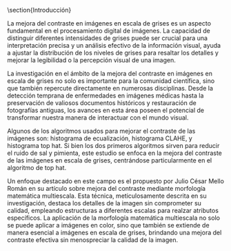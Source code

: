 \section{Introducción}

La mejora del contraste en imágenes en escala de grises es un aspecto fundamental en el procesamiento digital de imágenes. La capacidad de distinguir diferentes intensidades de grises puede ser crucial para una interpretación precisa y un análisis efectivo de la información visual, ayuda a ajustar la distribución de los niveles de grises para resaltar los detalles y mejorar la legibilidad o la percepción visual de una imagen.

La investigación en el ámbito de la mejora del contraste en imágenes en escala de grises no solo es importante para la comunidad científica, sino que también repercute directamente en numerosas disciplinas. Desde la detección temprana de enfermedades en imágenes médicas hasta la preservación de valiosos documentos históricos y restauración de fotografías antiguas, los avances en esta área poseen el potencial de transformar nuestra manera de interactuar con el mundo visual.

Algunos de los algoritmos usados para mejorar el contraste de las imágenes son: histograma de ecualización, histograma CLAHE, y histograma top hat. Si bien los dos primeros algoritmos sirven para reducir el ruido de sal y pimienta, este estudio se enfoca en la mejora del contraste de las imágenes en escala de grises, centrándose particularmente en el algoritmo de top hat.

Un enfoque destacado en este campo es el propuesto por Julio César Mello Román en su artículo sobre mejora del contraste mediante morfología matemática multiescala. Esta técnica, meticulosamente descrita en su investigación, destaca los detalles de la imagen sin comprometer su calidad, empleando estructuras a diferentes escalas para realzar atributos específicos. La aplicación de la morfología matemática multiescala no solo se puede aplicar a imágenes en color, sino que también se extiende de manera esencial a imágenes en escala de grises, brindando una mejora del contraste efectiva sin menospreciar la calidad de la imagen.
